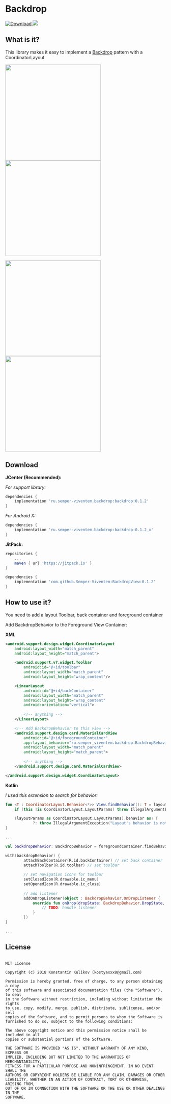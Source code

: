 # Backdrop

[ ![Download](https://api.bintray.com/packages/semper-viventem/maven/backdrop/images/download.svg) ](https://bintray.com/semper-viventem/maven/backdrop/_latestVersion)[![](https://jitpack.io/v/Semper-Viventem/BackdropView.svg)](https://jitpack.io/#Semper-Viventem/BackdropView)


## What is it?
This library makes it easy to implement a [Backdrop](https://material.io/design/components/backdrop.html) pattern with a CoordinatorLayout


<img src="/docs/images/Screenshot_20180722-000750.png" width="300">  <img src="/docs/images/Screenshot_20180722-000754.png" width="300">


<img src="/docs/images/Screenshot_20180722-000802.png" width="300">  <img src="/docs/images/Screenshot_20180722-000806.png" width="300">


## Download
**JCenter (Recommended):**

*For support library:*
```groovy
dependencies {
    implementation 'ru.semper-viventem.backdrop:backdrop:0.1.2'
}
```
*For Android X:*
```groovy
dependencies {
    implementation 'ru.semper-viventem.backdrop:backdrop:0.1.2_x'
}
```
**JitPack:**
```groovy
repositories {
	...
	maven { url 'https://jitpack.io' }
}

dependencies {
    implementation 'com.github.Semper-Viventem:BackdropView:0.1.2'
}
```

## How to use it?
You need to add a layout Toolbar, back container and foreground container

Add BackdropBehavior to the Foreground View Container:

**XML**
```xml
<android.support.design.widget.CoordinatorLayout
    android:layout_width="match_parent"
    android:layout_height="match_parent">

    <android.support.v7.widget.Toolbar
        android:id="@+id/toolbar"
        android:layout_width="match_parent"
        android:layout_height="wrap_content"/>

    <LinearLayout
        android:id="@+id/backContainer"
        android:layout_width="match_parent"
        android:layout_height="wrap_content"
        android:orientation="vertical">
        
        <!-- anything -->
    </LinearLayout>

    <!-- Add BackdropBehavior to this view -->
    <android.support.design.card.MaterialCardView
        android:id="@+id/foregroundContainer"
        app:layout_behavior="ru.semper_viventem.backdrop.BackdropBehavior"
        android:layout_width="match_parent"
        android:layout_height="match_parent">
        
        <!-- anything -->
    </android.support.design.card.MaterialCardView>

</android.support.design.widget.CoordinatorLayout>
```


**Kotlin**

*I used this extension to search for behavior:*
```kotlin
fun <T : CoordinatorLayout.Behavior<*>> View.findBehavior(): T = layoutParams.run {
    if (this !is CoordinatorLayout.LayoutParams) throw IllegalArgumentException("View's layout params should be CoordinatorLayout.LayoutParams")

    (layoutParams as CoordinatorLayout.LayoutParams).behavior as? T
            ?: throw IllegalArgumentException("Layout's behavior is not current behavior")
}
```

```kotlin
...

val backdropBehavior: BackdropBehavior = foregroundContainer.findBehavior() // find behavior

with(backdropBehavior) {
        attachBackContainer(R.id.backContainer) // set back container
        attachToolbar(R.id.toolbar) // set toolbar
        
        // set navigation icons for toolbar
        setClosedIcon(R.drawable.ic_menu)
        setOpenedIcon(R.drawable.ic_close)
        
        // add listener
        addOnDropListener(object : BackdropBehavior.OnDropListener {
            override fun onDrop(dropState: BackdropBehavior.DropState, fromUser: Boolean) {
                // TODO: handle listener            
            }
        })
}

...
```


## License

```

MIT License

Copyright (c) 2018 Konstantin Kulikov (kostyaxxx8@gmail.com)

Permission is hereby granted, free of charge, to any person obtaining a copy
of this software and associated documentation files (the "Software"), to deal
in the Software without restriction, including without limitation the rights
to use, copy, modify, merge, publish, distribute, sublicense, and/or sell
copies of the Software, and to permit persons to whom the Software is
furnished to do so, subject to the following conditions:

The above copyright notice and this permission notice shall be included in all
copies or substantial portions of the Software.

THE SOFTWARE IS PROVIDED "AS IS", WITHOUT WARRANTY OF ANY KIND, EXPRESS OR
IMPLIED, INCLUDING BUT NOT LIMITED TO THE WARRANTIES OF MERCHANTABILITY,
FITNESS FOR A PARTICULAR PURPOSE AND NONINFRINGEMENT. IN NO EVENT SHALL THE
AUTHORS OR COPYRIGHT HOLDERS BE LIABLE FOR ANY CLAIM, DAMAGES OR OTHER
LIABILITY, WHETHER IN AN ACTION OF CONTRACT, TORT OR OTHERWISE, ARISING FROM,
OUT OF OR IN CONNECTION WITH THE SOFTWARE OR THE USE OR OTHER DEALINGS IN THE
SOFTWARE.
```